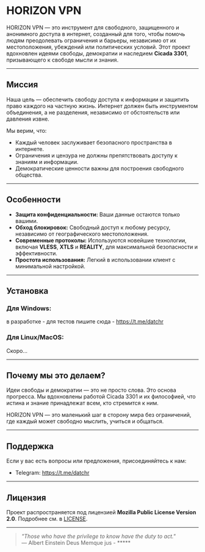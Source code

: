 # HORIZON VPN

HORIZON VPN — это инструмент для свободного, защищенного и анонимного доступа в интернет, созданный для того, чтобы помочь людям преодолевать ограничения и барьеры, независимо от их местоположения, убеждений или политических условий. Этот проект вдохновлен идеями свободы, демократии и наследием **Cicada 3301**, призывающего к свободе мысли и знания.

---

## **Миссия**
Наша цель — обеспечить свободу доступа к информации и защитить право каждого на частную жизнь. Интернет должен быть инструментом объединения, а не разделения, независимо от обстоятельств или давления извне.

Мы верим, что:
- Каждый человек заслуживает безопасного пространства в интернете.
- Ограничения и цензура не должны препятствовать доступу к знаниям и информации.
- Демократические ценности важны для построения свободного общества.

---

## **Особенности**
- **Защита конфиденциальности:** Ваши данные остаются только вашими.
- **Обход блокировок:** Свободный доступ к любому ресурсу, независимо от географического местоположения.
- **Современные протоколы:** Используются новейшие технологии, включая **VLESS**, **XTLS** и **REALITY**, для максимальной безопасности и эффективности.
- **Простота использования:** Легкий в использовании клиент с минимальной настройкой.

---

## **Установка**
### Для Windows:
в разработке - для тестов пишите сюда - https://t.me/datchr
### Для Linux/MacOS:
Скоро...

---


## **Почему мы это делаем?**
Идеи свободы и демократии — это не просто слова. Это основа прогресса. Мы вдохновлены работой Cicada 3301 и их философией, что истина и знание принадлежат всем, кто стремится к ним. 

HORIZON VPN — это маленький шаг в сторону мира без ограничений, где каждый может свободно мыслить, учиться и общаться.

---

## **Поддержка**
Если у вас есть вопросы или предложения, присоединяйтесь к нам:
- Telegram:  https://t.me/datchr

---

## **Лицензия**
Проект распространяется под лицензией **Mozilla Public License Version 2.0**. Подробнее см. в [LICENSE](LICENSE).

---

> *"Those who have the privilege to know have the duty to act."*  
> — Albert Einstein
> Deus Memque jus - *****
